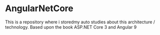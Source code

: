 # AngularNetCore
This is a repository where i storedmy auto studies about this architecture / technology. Based upon the book ASP.NET Core 3 and Angular 9
